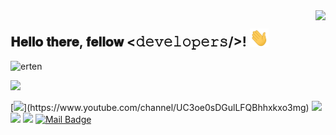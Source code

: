 <img align='right' src="https://github-readme-stats.vercel.app/api?username=idrisibrahimerten&show_icons=true">

<h2> 𝐇𝐞𝐥𝐥𝐨 𝐭𝐡𝐞𝐫𝐞, 𝐟𝐞𝐥𝐥𝐨𝐰 <𝚍𝚎𝚟𝚎𝚕𝚘𝚙𝚎𝚛𝚜/>! <img src="https://github.com/ABSphreak/ABSphreak/blob/master/gifs/Hi.gif" width="30px"></h2>
<p align="left"> <img src="https://komarev.com/ghpvc/?username=idrisibrahimerten" alt="erten" /> </p>

[![](https://img.shields.io/youtube/channel/subscribers/UC3oe0sDGulLFQBhhxkxo3mg?style=social)](https://www.youtube.com/channel/UC3oe0sDGulLFQBhhxkxo3mg)

[![](https://img.shields.io/badge/youtube-%23FF0000.svg?&style=for-the-badge&logo=youtube&logoColor=white")](https://www.youtube.com/channel/UC3oe0sDGulLFQBhhxkxo3mg)
[![](https://img.shields.io/badge/twitter-%231DA1F2.svg?&style=for-the-badge&logo=twitter&logoColor=white)](https://twitter.com/idrisibrahimert)
[![](https://img.shields.io/badge/linkedin-%230077B5.svg?&style=for-the-badge&logo=linkedin&logoColor=white)](https://www.linkedin.com/in/idris-ibrahim-erten-72370a1b7/)
[![](https://img.shields.io/badge/instagram-%23E4405F.svg?&style=for-the-badge&logo=instagram&logoColor=white)](https://www.instagram.com/idrisibrahimertenofficial/)
[![Mail Badge](https://img.shields.io/badge/idrisibrahimerten@gmail.com-c14438?style=for-the-badge&logo=Gmail&logoColor=white&link=mailto:idrisibrahimerten@gmail.com)](mailto:idrisibrahimerten@gmail.com)
